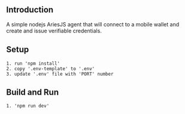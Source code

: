 ## Introduction

A simple nodejs AriesJS agent that will connect to a mobile wallet and create and issue verifiable credentials. 

## Setup 
```
1. run 'npm install'
2. copy '.env-template' to '.env'
3. update '.env' file with 'PORT' number
```

## Build and Run 
```
1. 'npm run dev'
```